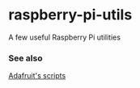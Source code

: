 # raspberry-pi-utils
A few useful Raspberry Pi utilities

### See also
[Adafruit's scripts](https://github.com/adafruit/Raspberry-Pi-Installer-Scripts)

